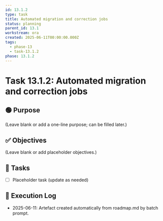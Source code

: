 ```yaml
---
id: 13.1.2
type: task
title: Automated migration and correction jobs
status: planning
parent_id: 13.1
workstream: ora
created: 2025-06-11T00:00:00.000Z
tags:
  - phase-13
  - task-13.1.2
phase: 13.1.2
---
```


# Task 13.1.2: Automated migration and correction jobs

## 🟢 Purpose

(Leave blank or add a one-line purpose; can be filled later.)

## ✅ Objectives

(Leave blank or add placeholder objectives.)

## 🔨 Tasks

- [ ] Placeholder task (update as needed)

## 🧾 Execution Log

- 2025-06-11: Artefact created automatically from roadmap.md by batch prompt.
